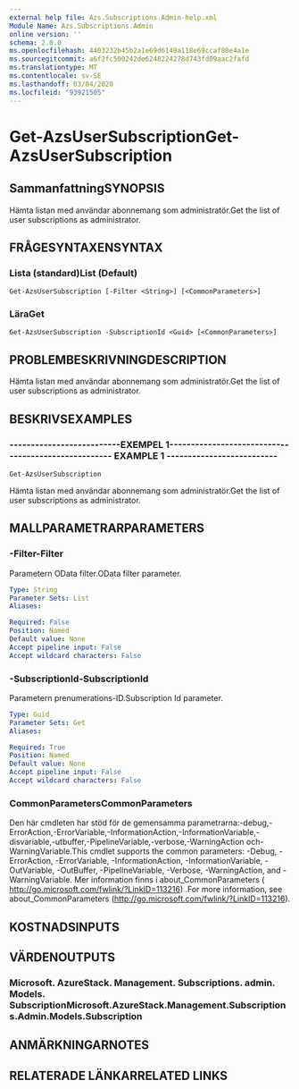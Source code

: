 ```yaml
---
external help file: Azs.Subscriptions.Admin-help.xml
Module Name: Azs.Subscriptions.Admin
online version: ''
schema: 2.0.0
ms.openlocfilehash: 4403232b45b2a1e69d6148a118e69ccaf80e4a1e
ms.sourcegitcommit: a6f2fc500242de6248224278d743fd09aac2fafd
ms.translationtype: MT
ms.contentlocale: sv-SE
ms.lasthandoff: 03/04/2020
ms.locfileid: "93921505"
---
```

# <span data-ttu-id="18e5e-101">Get-AzsUserSubscription</span><span class="sxs-lookup"><span data-stu-id="18e5e-101">Get-AzsUserSubscription</span></span>

## <span data-ttu-id="18e5e-102">Sammanfattning</span><span class="sxs-lookup"><span data-stu-id="18e5e-102">SYNOPSIS</span></span>
<span data-ttu-id="18e5e-103">Hämta listan med användar abonnemang som administratör.</span><span class="sxs-lookup"><span data-stu-id="18e5e-103">Get the list of user subscriptions as administrator.</span></span>

## <span data-ttu-id="18e5e-104">FRÅGESYNTAXEN</span><span class="sxs-lookup"><span data-stu-id="18e5e-104">SYNTAX</span></span>

### <span data-ttu-id="18e5e-105">Lista (standard)</span><span class="sxs-lookup"><span data-stu-id="18e5e-105">List (Default)</span></span>
```
Get-AzsUserSubscription [-Filter <String>] [<CommonParameters>]
```

### <span data-ttu-id="18e5e-106">Lära</span><span class="sxs-lookup"><span data-stu-id="18e5e-106">Get</span></span>
```
Get-AzsUserSubscription -SubscriptionId <Guid> [<CommonParameters>]
```

## <span data-ttu-id="18e5e-107">PROBLEMBESKRIVNING</span><span class="sxs-lookup"><span data-stu-id="18e5e-107">DESCRIPTION</span></span>
<span data-ttu-id="18e5e-108">Hämta listan med användar abonnemang som administratör.</span><span class="sxs-lookup"><span data-stu-id="18e5e-108">Get the list of user subscriptions as administrator.</span></span>

## <span data-ttu-id="18e5e-109">BESKRIVS</span><span class="sxs-lookup"><span data-stu-id="18e5e-109">EXAMPLES</span></span>

### <span data-ttu-id="18e5e-110">--------------------------EXEMPEL 1--------------------------</span><span class="sxs-lookup"><span data-stu-id="18e5e-110">-------------------------- EXAMPLE 1 --------------------------</span></span>
```
Get-AzsUserSubscription
```

<span data-ttu-id="18e5e-111">Hämta listan med användar abonnemang som administratör.</span><span class="sxs-lookup"><span data-stu-id="18e5e-111">Get the list of user subscriptions as administrator.</span></span>

## <span data-ttu-id="18e5e-112">MALLPARAMETRAR</span><span class="sxs-lookup"><span data-stu-id="18e5e-112">PARAMETERS</span></span>

### <span data-ttu-id="18e5e-113">-Filter</span><span class="sxs-lookup"><span data-stu-id="18e5e-113">-Filter</span></span>
<span data-ttu-id="18e5e-114">Parametern OData filter.</span><span class="sxs-lookup"><span data-stu-id="18e5e-114">OData filter parameter.</span></span>

```yaml
Type: String
Parameter Sets: List
Aliases: 

Required: False
Position: Named
Default value: None
Accept pipeline input: False
Accept wildcard characters: False
```

### <span data-ttu-id="18e5e-115">-SubscriptionId</span><span class="sxs-lookup"><span data-stu-id="18e5e-115">-SubscriptionId</span></span>
<span data-ttu-id="18e5e-116">Parametern prenumerations-ID.</span><span class="sxs-lookup"><span data-stu-id="18e5e-116">Subscription Id parameter.</span></span>

```yaml
Type: Guid
Parameter Sets: Get
Aliases: 

Required: True
Position: Named
Default value: None
Accept pipeline input: False
Accept wildcard characters: False
```

### <span data-ttu-id="18e5e-117">CommonParameters</span><span class="sxs-lookup"><span data-stu-id="18e5e-117">CommonParameters</span></span>
<span data-ttu-id="18e5e-118">Den här cmdleten har stöd för de gemensamma parametrarna:-debug,-ErrorAction,-ErrorVariable,-InformationAction,-InformationVariable,-disvariable,-utbuffer,-PipelineVariable,-verbose,-WarningAction och-WarningVariable.</span><span class="sxs-lookup"><span data-stu-id="18e5e-118">This cmdlet supports the common parameters: -Debug, -ErrorAction, -ErrorVariable, -InformationAction, -InformationVariable, -OutVariable, -OutBuffer, -PipelineVariable, -Verbose, -WarningAction, and -WarningVariable.</span></span> <span data-ttu-id="18e5e-119">Mer information finns i about_CommonParameters ( http://go.microsoft.com/fwlink/?LinkID=113216) .</span><span class="sxs-lookup"><span data-stu-id="18e5e-119">For more information, see about_CommonParameters (http://go.microsoft.com/fwlink/?LinkID=113216).</span></span>

## <span data-ttu-id="18e5e-120">KOSTNADS</span><span class="sxs-lookup"><span data-stu-id="18e5e-120">INPUTS</span></span>

## <span data-ttu-id="18e5e-121">VÄRDEN</span><span class="sxs-lookup"><span data-stu-id="18e5e-121">OUTPUTS</span></span>

### <span data-ttu-id="18e5e-122">Microsoft. AzureStack. Management. Subscriptions. admin. Models. Subscription</span><span class="sxs-lookup"><span data-stu-id="18e5e-122">Microsoft.AzureStack.Management.Subscriptions.Admin.Models.Subscription</span></span>

## <span data-ttu-id="18e5e-123">ANMÄRKNINGAR</span><span class="sxs-lookup"><span data-stu-id="18e5e-123">NOTES</span></span>

## <span data-ttu-id="18e5e-124">RELATERADE LÄNKAR</span><span class="sxs-lookup"><span data-stu-id="18e5e-124">RELATED LINKS</span></span>

